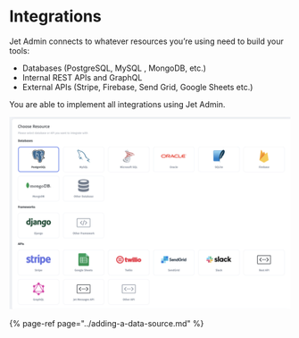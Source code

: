 # Integrations

Jet Admin connects to whatever resources you’re using need to build your tools:

* Databases \(PostgreSQL, MySQL , MongoDB, etc.\)
* Internal REST APIs and GraphQL
* External APIs \(Stripe, Firebase, Send Grid, Google Sheets etc.\)

You are able to implement all integrations using Jet Admin.

![](../../.gitbook/assets/screen-shot-2020-03-04-at-6.11.41-pm.png)



{% page-ref page="../adding-a-data-source.md" %}

